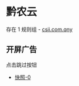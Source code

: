 # 黔农云

存在 1 规则组 - [csii.com.qny](/src/apps/csii.com.qny.ts)

## 开屏广告

点击跳过按钮

- [快照-0](https://i.gkd.li/import/import/12908332)

